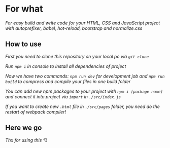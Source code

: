 # For what

_For easy build and write code for your HTML, CSS and JavaScript project with autoprefixer, babel, hot-reload, bootstrap
and normalize.css_

## How to use

_First you need to clone this repository on your local pc via `git clone`_

_Run `npm i` in console to install all dependencies of project_

_Now we have two commands: `npm run dev` for development job and `npm run build` to compress and compile your files in one build folder_

_You can add new npm packages to your project with `npm i [package name]` and connect it into project via `import` in `./src/index.js`_

_If you want to create new `.html` file in `./src/pages` folder, you need do the restart of webpack compiler!_

## Here we go

_Thx for using this_ 💘